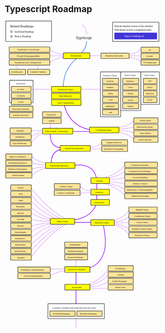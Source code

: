 # Typescript Roadmap

<link href="style/main.css" rel="stylesheet">

<svg xmlns="http://www.w3.org/2000/svg" xmlns:xlink="http://www.w3.org/1999/xlink" viewBox="279 117 1200 2373" style="font-family: balsamiq"><path d="M885 2162.272727272727Q1020.5192637227321 2123.071326389771 1084.4848484848485 2023.3939393939395" fill="none" stroke="rgb(153,0,255)" stroke-width="4" stroke-linecap="round" stroke-linejoin="round" stroke-dasharray="0.8 12"></path><path d="M915.3030303030303 2163.7878787878785Q1022.952737136146 2132.7643525631593 1083.4848484848485 2074.3939393939395" fill="none" stroke="rgb(153,0,255)" stroke-width="4" stroke-linecap="round" stroke-linejoin="round" stroke-dasharray="0.8 12"></path><path d="M921.3636363636364 2171.3636363636365Q1022.3010608336882 2163.5163666931767 1086.5151515151515 2122.878787878788" fill="none" stroke="rgb(153,0,255)" stroke-width="4" stroke-linecap="round" stroke-linejoin="round" stroke-dasharray="0.8 12"></path><path d="M898.6363636363636 2180.4545454545455Q1000.7849737048563 2178.8039243563157 1103.1818181818182 2177.4242424242425" fill="none" stroke="rgb(153,0,255)" stroke-width="4" stroke-linecap="round" stroke-linejoin="round" stroke-dasharray="0.8 12"></path><path d="M828.8311517334938 2033.4030990632252Q829.0147526722768 2170.0231191262155 828.8311517334938 2306.969696969697" fill="none" stroke="rgb(153,0,255)" stroke-width="4" stroke-linecap="round" stroke-linejoin="round" stroke-dasharray="undefined"></path><path d="M619.090909090909 2086Q672.1817746995329 2049.2524599617714 777 2039.4030990632252" fill="none" stroke="rgb(153,0,255)" stroke-width="4" stroke-linecap="round" stroke-linejoin="round" stroke-dasharray="0.8 12"></path><path d="M613.030303030303 2029.4030990632252Q694.9172858021587 2029.2930527691017 777 2029.4030990632252" fill="none" stroke="rgb(153,0,255)" stroke-width="4" stroke-linecap="round" stroke-linejoin="round" stroke-dasharray="0.8 12"></path><path d="M828.8311517334938 1935.4030990632252Q828.8937241200075 1981.9640848487595 828.8311517334938 2028.6363636363635" fill="none" stroke="rgb(153,0,255)" stroke-width="4" stroke-linecap="round" stroke-linejoin="round" stroke-dasharray="0.8 12"></path><path d="M790.8311517334938 1671.4030990632252Q893.7925234875245 1671.2647313151915 997 1671.4030990632252" fill="none" stroke="rgb(153,0,255)" stroke-width="4" stroke-linecap="round" stroke-linejoin="round" stroke-dasharray="undefined"></path><path d="M1035.8311517334937 1677.9090909090908Q1108.5947437207187 1970.3204135488786 911.5151515151515 2030.4545454545453" fill="none" stroke="rgb(153,0,255)" stroke-width="4" stroke-linecap="round" stroke-linejoin="round" stroke-dasharray="undefined"></path><path d="M1090 1685Q1205.0395397119053 1706.1101209374067 1244 1775" fill="none" stroke="rgb(153,0,255)" stroke-width="4" stroke-linecap="round" stroke-linejoin="round" stroke-dasharray="0.8 12"></path><path d="M1090 1683Q1187.3329771766696 1684.7790836855452 1244 1725" fill="none" stroke="rgb(153,0,255)" stroke-width="4" stroke-linecap="round" stroke-linejoin="round" stroke-dasharray="0.8 12"></path><path d="M1094 1663Q1192.3667820069204 1642.9446366782006 1244 1573" fill="none" stroke="rgb(153,0,255)" stroke-width="4" stroke-linecap="round" stroke-linejoin="round" stroke-dasharray="0.8 12"></path><path d="M1112 1667Q1201.4353455165433 1665.947200170494 1244 1619" fill="none" stroke="rgb(153,0,255)" stroke-width="4" stroke-linecap="round" stroke-linejoin="round" stroke-dasharray="0.8 12"></path><path d="M1112 1677Q1176.8684565561528 1674.6782684758498 1242 1672" fill="none" stroke="rgb(153,0,255)" stroke-width="4" stroke-linecap="round" stroke-linejoin="round" stroke-dasharray="0.8 12"></path><path d="M478.969696969697 1700.7424242424242Q560.1815297804316 1676.9990421037658 654.030303030303 1673.439393939394" fill="none" stroke="rgb(153,0,255)" stroke-width="4" stroke-linecap="round" stroke-linejoin="round" stroke-dasharray="0.8 12"></path><path d="M478.1666666666667 1744.7424242424242Q563.9225289013111 1692.3004019509494 660.4545454545455 1676.6515151515152" fill="none" stroke="rgb(153,0,255)" stroke-width="4" stroke-linecap="round" stroke-linejoin="round" stroke-dasharray="0.8 12"></path><path d="M478.1666666666667 1794.7424242424242Q573.8287416930232 1714.9173845605717 689.3636363636364 1678.2575757575758" fill="none" stroke="rgb(153,0,255)" stroke-width="4" stroke-linecap="round" stroke-linejoin="round" stroke-dasharray="0.8 12"></path><path d="M478.1666666666667 1846.7424242424242Q588.4509660247629 1733.3429778028328 729.5151515151515 1671.8333333333335" fill="none" stroke="rgb(153,0,255)" stroke-width="4" stroke-linecap="round" stroke-linejoin="round" stroke-dasharray="0.8 12"></path><path d="M478.1666666666667 1896.7424242424242Q591.1844617326127 1758.194655790068 743.969696969697 1675.0454545454547" fill="none" stroke="rgb(153,0,255)" stroke-width="4" stroke-linecap="round" stroke-linejoin="round" stroke-dasharray="0.8 12"></path><path d="M478.1666666666667 1946.7424242424242Q593.9179574404625 1783.046333777303 758.4242424242425 1678.2575757575758" fill="none" stroke="rgb(153,0,255)" stroke-width="4" stroke-linecap="round" stroke-linejoin="round" stroke-dasharray="0.8 12"></path><path d="M479.7727272727273 1400.409090909091Q594.7401036676631 1562.1190594147754 759.2272727272727 1650.9545454545455" fill="none" stroke="rgb(153,0,255)" stroke-width="4" stroke-linecap="round" stroke-linejoin="round" stroke-dasharray="0.8 12"></path><path d="M474.7727272727273 1450.409090909091Q583.6811606875053 1585.396783833121 731.9242424242425 1654.1666666666667" fill="none" stroke="rgb(153,0,255)" stroke-width="4" stroke-linecap="round" stroke-linejoin="round" stroke-dasharray="0.8 12"></path><path d="M474.7727272727273 1500.409090909091Q579.8263141051095 1610.042045349016 714.2575757575758 1658.9848484848485" fill="none" stroke="rgb(153,0,255)" stroke-width="4" stroke-linecap="round" stroke-linejoin="round" stroke-dasharray="0.8 12"></path><path d="M474.7727272727273 1550.409090909091Q573.4867895080135 1634.1268463176477 691.7727272727273 1663.8030303030305" fill="none" stroke="rgb(153,0,255)" stroke-width="4" stroke-linecap="round" stroke-linejoin="round" stroke-dasharray="0.8 12"></path><path d="M474.7727272727273 1592.409090909091Q551.9749562741807 1644.1617588998258 638.7727272727273 1655.7727272727273" fill="none" stroke="rgb(153,0,255)" stroke-width="4" stroke-linecap="round" stroke-linejoin="round" stroke-dasharray="0.8 12"></path><path d="M478.1666666666667 1647.7424242424242Q576.3578087674028 1668.7468981814786 672.5 1660.5909090909092" fill="none" stroke="rgb(153,0,255)" stroke-width="4" stroke-linecap="round" stroke-linejoin="round" stroke-dasharray="0.8 12"></path><path d="M986.8311517334938 1530.4030990632252Q938.8356193501513 1649.0160618412253 769.2727272727273 1657.0151515151515" fill="none" stroke="rgb(153,0,255)" stroke-width="4" stroke-linecap="round" stroke-linejoin="round" stroke-dasharray="undefined"></path><path d="M854.4242424242425 1389.6060606060607Q894.7858938611092 1431.5863751524707 957.5757575757576 1431.1515151515152" fill="none" stroke="rgb(153,0,255)" stroke-width="4" stroke-linecap="round" stroke-linejoin="round" stroke-dasharray="0.8 12"></path><path d="M844.4242424242425 1445.6060606060607Q899.2813426105618 1444.1496790597141 954.3636363636364 1442.3939393939395" fill="none" stroke="rgb(153,0,255)" stroke-width="4" stroke-linecap="round" stroke-linejoin="round" stroke-dasharray="0.8 12"></path><path d="M988.8311517334938 1359.4030990632252Q988.945198370687 1444.2667929240818 988.8311517334938 1529.3333333333335" fill="none" stroke="rgb(153,0,255)" stroke-width="4" stroke-linecap="round" stroke-linejoin="round" stroke-dasharray="undefined"></path><path d="M1053.1363636363637 1328.5454545454545Q1152.7623270992713 1295.9918336670005 1212.1363636363637 1225.7575757575758" fill="none" stroke="rgb(153,0,255)" stroke-width="4" stroke-linecap="round" stroke-linejoin="round" stroke-dasharray="0.8 12"></path><path d="M1056.348484848485 1336.5757575757577Q1148.1055070229656 1319.419669044859 1215.348484848485 1275.5454545454545" fill="none" stroke="rgb(153,0,255)" stroke-width="4" stroke-linecap="round" stroke-linejoin="round" stroke-dasharray="0.8 12"></path><path d="M1070.8030303030303 1341.3939393939395Q1144.4032907611986 1343.0942431646954 1213.7424242424242 1323.7272727272727" fill="none" stroke="rgb(153,0,255)" stroke-width="4" stroke-linecap="round" stroke-linejoin="round" stroke-dasharray="0.8 12"></path><path d="M1074.0151515151515 1359.0606060606062Q1156.5547238815773 1362.1722345988424 1213.7424242424242 1378.3333333333335" fill="none" stroke="rgb(153,0,255)" stroke-width="4" stroke-linecap="round" stroke-linejoin="round" stroke-dasharray="0.8 12"></path><path d="M1048.3181818181818 1368.6969696969697Q1130.397688290354 1373.665349870014 1210.530303030303 1420.0909090909092" fill="none" stroke="rgb(153,0,255)" stroke-width="4" stroke-linecap="round" stroke-linejoin="round" stroke-dasharray="0.8 12"></path><path d="M1030.6515151515152 1368.6969696969697Q1138.5074510051704 1391.8705295133495 1213.7424242424242 1473.0909090909092" fill="none" stroke="rgb(153,0,255)" stroke-width="4" stroke-linecap="round" stroke-linejoin="round" stroke-dasharray="0.8 12"></path><path d="M1137.4545454545455 951.1515151515152Q1212.428662694581 955.8659783153287 1285.2121212121212 935.3030303030304" fill="none" stroke="rgb(153,0,255)" stroke-width="4" stroke-linecap="round" stroke-linejoin="round" stroke-dasharray="0.8 12"></path><path d="M1126.2121212121212 943.1212121212121Q1229.0241078804454 941.4438718260445 1278.7878787878788 883.6969696969697" fill="none" stroke="rgb(153,0,255)" stroke-width="4" stroke-linecap="round" stroke-linejoin="round" stroke-dasharray="0.8 12"></path><path d="M1137.4545454545455 965.6060606060606Q1229.1822489753579 964.4776734581317 1290.030303030303 987.2878787878789" fill="none" stroke="rgb(153,0,255)" stroke-width="4" stroke-linecap="round" stroke-linejoin="round" stroke-dasharray="0.8 12"></path><path d="M1142.2727272727273 976.8484848484849Q1229.9653523385298 984.0394068346063 1283.6060606060607 1040.2878787878788" fill="none" stroke="rgb(153,0,255)" stroke-width="4" stroke-linecap="round" stroke-linejoin="round" stroke-dasharray="0.8 12"></path><path d="M793.8311517334938 1234.4030990632252Q972.3459605872592 1206.728652651253 988.8939393939395 1347.848484848485" fill="none" stroke="rgb(153,0,255)" stroke-width="4" stroke-linecap="round" stroke-linejoin="round" stroke-dasharray="undefined"></path><path d="M481.27272727272725 1317.3333333333333Q525.2565764529793 1267.0976951422838 628.2424242424242 1247.6363636363635" fill="none" stroke="rgb(153,0,255)" stroke-width="4" stroke-linecap="round" stroke-linejoin="round" stroke-dasharray="0.8 12"></path><path d="M467.6363636363636 1268.8484848484848Q523.9902369611106 1245.8275860202273 611.6184782285508 1243.4030990632252" fill="none" stroke="rgb(153,0,255)" stroke-width="4" stroke-linecap="round" stroke-linejoin="round" stroke-dasharray="0.8 12"></path><path d="M476.7272727272727 1208.2424242424242Q539.5480205880046 1232.3217718788094 619.1515151515151 1227.9393939393938" fill="none" stroke="rgb(153,0,255)" stroke-width="4" stroke-linecap="round" stroke-linejoin="round" stroke-dasharray="0.8 12"></path><path d="M476.7272727272727 1158.2424242424242Q536.492452826706 1213.362840862952 639.3065781470677 1223.3554719728418" fill="none" stroke="rgb(153,0,255)" stroke-width="4" stroke-linecap="round" stroke-linejoin="round" stroke-dasharray="0.8 12"></path><path d="M638.7727272727273 1233.818181818182Q628.6109032978857 1124.255753713742 722.2878787878789 1108.5454545454545" fill="none" stroke="rgb(153,0,255)" stroke-width="4" stroke-linecap="round" stroke-linejoin="round" stroke-dasharray="undefined"></path><path d="M929.5606060606061 1094.8939393939395Q994.9686737785211 1094.6606773927583 1030.7424242424242 1054.7424242424242" fill="none" stroke="rgb(153,0,255)" stroke-width="4" stroke-linecap="round" stroke-linejoin="round" stroke-dasharray="0.8 12"></path><path d="M918.3181818181819 1109.348484848485Q982.5267515563864 1107.8490015477962 1047 1106" fill="none" stroke="rgb(153,0,255)" stroke-width="4" stroke-linecap="round" stroke-linejoin="round" stroke-dasharray="0.8 12"></path><path d="M630.8311517334938 981.4030990632252Q621.7441895712917 1095.5822732088695 723.8939393939394 1098.909090909091" fill="none" stroke="rgb(153,0,255)" stroke-width="4" stroke-linecap="round" stroke-linejoin="round" stroke-dasharray="undefined"></path><path d="M482.992050271131 1068.9056813416173Q509.71431499558105 1003.2961843981518 606.6079039967767 973.4554651737137" fill="none" stroke="rgb(153,0,255)" stroke-width="4" stroke-linecap="round" stroke-linejoin="round" stroke-dasharray="0.8 12"></path><path d="M478.969696969697 1018.6060606060606Q521.0632536038436 978.5123386644974 600.6184782285508 975.4030990632252" fill="none" stroke="rgb(153,0,255)" stroke-width="4" stroke-linecap="round" stroke-linejoin="round" stroke-dasharray="0.8 12"></path><path d="M464.21495856596965 967.1964346053267Q528.3388768681913 966.2146607098657 592.6184782285508 965.4030990632252" fill="none" stroke="rgb(153,0,255)" stroke-width="4" stroke-linecap="round" stroke-linejoin="round" stroke-dasharray="0.8 12"></path><path d="M631.8311517334938 889.740931321536Q631.8808928184665 926.753966614044 631.8311517334938 963.8554727957292" fill="none" stroke="rgb(153,0,255)" stroke-width="4" stroke-linecap="round" stroke-linejoin="round" stroke-dasharray="0.8 12"></path><path d="M696.8311517334938 972.4030990632252Q836.9014305345638 972.191076228264 977.3065781470677 972.3554719728419" fill="none" stroke="rgb(153,0,255)" stroke-width="4" stroke-linecap="round" stroke-linejoin="round" stroke-dasharray="undefined"></path><path d="M734.4827882908095 750.9127435328257Q769.218231879565 924.8518360385606 936 959" fill="none" stroke="rgb(153,0,255)" stroke-width="4" stroke-linecap="round" stroke-linejoin="round" stroke-dasharray="undefined"></path><path d="M408.8311517334938 648.4030990632252Q548.9014305345638 648.191076228264 689.3065781470677 648.3554719728419" fill="none" stroke="rgb(153,0,255)" stroke-width="4" stroke-linecap="round" stroke-linejoin="round" stroke-dasharray="0.8 12"></path><path d="M810.8311517334938 648.4030990632252Q950.9014305345638 648.191076228264 1091.3065781470677 648.3554719728419" fill="none" stroke="rgb(153,0,255)" stroke-width="4" stroke-linecap="round" stroke-linejoin="round" stroke-dasharray="0.8 12"></path><rect x="1328.35" y="514.35" width="143.3" height="250.3" rx="2" fill="rgb(255,255,255)" fill-opacity="1" stroke="rgb(0,0,0)" stroke-width="2.7"></rect><text x="1354" y="544.5" fill="rgb(0,0,0)" font-style="normal" font-weight="normal" font-size="17px"><tspan>Other Types</tspan></text><g class="clickable-group done" data-group-id="111-typescript-types:any"><rect x="1348.35" y="564.35" width="105.3" height="41.3" rx="2" fill="rgb(255,229,153)" fill-opacity="1" stroke="rgb(0,0,0)" stroke-width="2.7"></rect><text x="1387" y="589.5" fill="rgb(0,0,0)" font-style="normal" font-weight="normal" font-size="17px"><tspan>any</tspan></text></g><g class="clickable-group done" data-group-id="112-typescript-types:object"><rect x="1348.35" y="612.35" width="105.3" height="41.3" rx="2" fill="rgb(255,229,153)" fill-opacity="1" stroke="rgb(0,0,0)" stroke-width="2.7"></rect><text x="1377" y="638.5" fill="rgb(0,0,0)" font-style="normal" font-weight="normal" font-size="17px"><tspan>object</tspan></text></g><g class="clickable-group done" data-group-id="113-typescript-types:unknown"><rect x="1348.35" y="660.35" width="105.3" height="41.3" rx="2" fill="rgb(255,229,153)" fill-opacity="1" stroke="rgb(0,0,0)" stroke-width="2.7"></rect><text x="1367" y="686.5" fill="rgb(0,0,0)" font-style="normal" font-weight="normal" font-size="17px"><tspan>unknown</tspan></text></g><g class="clickable-group done" data-group-id="114-typescript-types:never"><rect x="1348.35" y="709.35" width="105.3" height="41.3" rx="2" fill="rgb(255,229,153)" fill-opacity="1" stroke="rgb(0,0,0)" stroke-width="2.7"></rect><text x="1379" y="734" fill="rgb(0,0,0)" font-style="normal" font-weight="normal" font-size="17px"><tspan>never</tspan></text></g><rect x="1173.35" y="514.35" width="155.3" height="297.3" rx="2" fill="rgb(255,255,255)" fill-opacity="1" stroke="rgb(0,0,0)" stroke-width="2.7"></rect><text x="1201" y="546.5" fill="rgb(0,0,0)" font-style="normal" font-weight="normal" font-size="17px"><tspan>Object Types</tspan></text><g class="clickable-group done" data-group-id="106-typescript-types:interface"><rect x="1188.35" y="564.35" width="124.3" height="41.3" rx="2" fill="rgb(255,229,153)" fill-opacity="1" stroke="rgb(0,0,0)" stroke-width="2.7"></rect><text x="1216" y="590.5" fill="rgb(0,0,0)" font-style="normal" font-weight="normal" font-size="17px"><tspan>Interface</tspan></text></g><g class="clickable-group done" data-group-id="107-typescript-types:class"><rect x="1188.35" y="612.35" width="124.3" height="41.3" rx="2" fill="rgb(255,229,153)" fill-opacity="1" stroke="rgb(0,0,0)" stroke-width="2.7"></rect><text x="1229" y="638.5" fill="rgb(0,0,0)" font-style="normal" font-weight="normal" font-size="17px"><tspan>Class</tspan></text></g><g class="clickable-group done" data-group-id="108-typescript-types:enum"><rect x="1188.35" y="660.35" width="124.3" height="41.3" rx="2" fill="rgb(255,229,153)" fill-opacity="1" stroke="rgb(0,0,0)" stroke-width="2.7"></rect><text x="1228" y="686.5" fill="rgb(0,0,0)" font-style="normal" font-weight="normal" font-size="17px"><tspan>Enum</tspan></text></g><g class="clickable-group done" data-group-id="109-typescript-types:array"><rect x="1188.35" y="708.35" width="124.3" height="41.3" rx="2" fill="rgb(255,229,153)" fill-opacity="1" stroke="rgb(0,0,0)" stroke-width="2.7"></rect><text x="1226" y="735" fill="rgb(0,0,0)" font-style="normal" font-weight="normal" font-size="17px"><tspan>Arrays</tspan></text></g><g class="clickable-group done" data-group-id="110-typescript-types:tuple"><rect x="1188.35" y="756.35" width="124.3" height="41.3" rx="2" fill="rgb(255,229,153)" fill-opacity="1" stroke="rgb(0,0,0)" stroke-width="2.7"></rect><text x="1225" y="782.5" fill="rgb(0,0,0)" font-style="normal" font-weight="normal" font-size="17px"><tspan>Tuples</tspan></text></g><rect x="1017.35" y="514.35" width="156.3" height="345.3" rx="2" fill="rgb(255,255,255)" fill-opacity="1" stroke="rgb(0,0,0)" stroke-width="2.7"></rect><path d="M1217.209312875115 402.281054953772Q1297.7998918332091 400.45329652451676 1337.4344703175034 444.4218317892483" fill="none" stroke="rgb(153,0,255)" stroke-width="4" stroke-linecap="round" stroke-linejoin="round" stroke-dasharray="0.8 12"></path><path d="M1220.9276167135395 383.6895357616501Q1285.4306083910471 377.3036648393337 1334.9556010918873 339.06988970055755" fill="none" stroke="rgb(153,0,255)" stroke-width="4" stroke-linecap="round" stroke-linejoin="round" stroke-dasharray="0.8 12"></path><path d="M1202 391Q1283.4796991538456 391 1364.9593983076911 391" fill="none" stroke="rgb(153,0,255)" stroke-width="4" stroke-linecap="round" stroke-linejoin="round" stroke-dasharray="0.8 12"></path><path d="M621 447Q665.8313351746554 409.274639672607 755 399" fill="none" stroke="rgb(153,0,255)" stroke-width="4" stroke-linecap="round" stroke-linejoin="round" stroke-dasharray="0.8 12"></path><path d="M624 338Q668.6512831524625 379.4765086544163 748 381" fill="none" stroke="rgb(153,0,255)" stroke-width="4" stroke-linecap="round" stroke-linejoin="round" stroke-dasharray="0.8 12"></path><path d="M598 390Q673.8821323229325 391.0794027636659 749.9424638464515 392.365578051307" fill="none" stroke="rgb(153,0,255)" stroke-width="4" stroke-linecap="round" stroke-linejoin="round" stroke-dasharray="0.8 12"></path><path d="M535 439Q534.8333333333334 480.8333333333333 534.6666666666667 522.6666666666666" fill="none" stroke="rgb(153,0,255)" stroke-width="4" stroke-linecap="round" stroke-linejoin="round" stroke-dasharray="0.8 12"></path><path d="M377 439Q376.83333333333337 480.8333333333333 376.6666666666667 522.6666666666666" fill="none" stroke="rgb(153,0,255)" stroke-width="4" stroke-linecap="round" stroke-linejoin="round" stroke-dasharray="0.8 12"></path><path d="M854 397Q728.0836757519348 482.3156214147531 730 648" fill="none" stroke="rgb(43,120,228)" stroke-width="4" stroke-linecap="round" stroke-linejoin="round" stroke-dasharray="undefined"></path><path d="M892 390Q973.4796991538456 390 1054.9593983076911 390" fill="none" stroke="rgb(153,0,255)" stroke-width="4" stroke-linecap="round" stroke-linejoin="round" stroke-dasharray="0.8 12"></path><path d="M911.068963511508 280.19674559217157Q907.7830974984428 341.14529999772634 856.5338405479504 378.11208000401354" fill="none" stroke="rgb(43,120,228)" stroke-width="4" stroke-linecap="round" stroke-linejoin="round" stroke-dasharray="undefined"></path><g class="clickable-group done" data-group-id="101-typescript:ts-js-interoperability"><rect x="313.35" y="371.35" width="313.3" height="41.3" rx="2" fill="rgb(255,229,153)" fill-opacity="1" stroke="rgb(0,0,0)" stroke-width="2.7"></rect><text x="371" y="397.5" fill="rgb(0,0,0)" font-style="normal" font-weight="normal" font-size="17px"><tspan>TS and JS Interoperability</tspan></text></g><g class="clickable-group done" data-group-id="100-typescript:typescript-vs-javascript"><rect x="313.35" y="322.35" width="313.3" height="41.3" rx="2" fill="rgb(255,229,153)" fill-opacity="1" stroke="rgb(0,0,0)" stroke-width="2.7"></rect><text x="377" y="348.5" fill="rgb(0,0,0)" font-style="normal" font-weight="normal" font-size="17px"><tspan>TypeScript vs JavaScript</tspan></text></g><text x="828" y="263" fill="rgb(0,0,0)" font-style="normal" font-weight="normal" font-size="28px"><tspan>TypeScript</tspan></text><g class="clickable-group done" data-group-id="100-typescript"><rect x="731.35" y="368.35" width="204.3" height="44.3" rx="2" fill="rgb(255,255,0)" fill-opacity="1" stroke="rgb(0,0,0)" stroke-width="2.7"></rect><text x="787" y="396.5" fill="rgb(0,0,0)" font-style="normal" font-weight="normal" font-size="17px"><tspan>Introduction</tspan></text></g><g class="clickable-group done" data-group-id="102-typescript:install-configure"><rect x="313.35" y="421.35" width="313.3" height="41.3" rx="2" fill="rgb(255,229,153)" fill-opacity="1" stroke="rgb(0,0,0)" stroke-width="2.7"></rect><text x="357" y="447.5" fill="rgb(0,0,0)" font-style="normal" font-weight="normal" font-size="17px"><tspan>Installation and Configuration</tspan></text></g><g class="clickable-group done" data-group-id="101-typescript-types"><rect x="640.35" y="626.35" width="226.3" height="44.3" rx="2" fill="rgb(255,255,0)" fill-opacity="1" stroke="rgb(0,0,0)" stroke-width="2.7"></rect><text x="689" y="654.5" fill="rgb(0,0,0)" font-style="normal" font-weight="normal" font-size="17px"><tspan>TypeScript Types</tspan></text></g><g><rect x="1110.35" y="132.35" width="358.3" height="147.3" rx="2" fill="rgb(255,255,255)" fill-opacity="1" stroke="rgb(0,0,0)" stroke-width="2.7"></rect><text x="1125" y="168.5" fill="rgb(0,0,0)" font-style="normal" font-weight="normal" font-size="18px"><tspan>Find the detailed version of this checklist</tspan></text><text x="1125" y="197" fill="rgb(0,0,0)" font-style="normal" font-weight="normal" font-size="18px"><tspan>With details on how to implement these</tspan></text><g class="clickable-group" data-group-id="ext_link:roadmap.sh"><rect x="1126.35" y="214.35" width="326.3" height="48.3" rx="2" fill="rgb(65,53,214)" fill-opacity="1" stroke="rgb(65,53,214)" stroke-width="2.7"></rect><text x="1204" y="246.5" fill="rgb(255,255,255)" font-style="normal" font-weight="normal" font-size="20px"><tspan>https://roadmap.sh</tspan></text></g></g><g><rect x="287.35" y="123.35" width="353.3" height="157.3" rx="2" fill="rgb(255,255,255)" fill-opacity="1" stroke="rgb(0,0,0)" stroke-width="2.7"></rect><g class="clickable-group" data-group-id="ext_link:roadmap.sh/javascript"><text x="354" y="211.5" fill="rgb(0,0,0)" font-style="normal" font-weight="normal" font-size="18px"><tspan>JavaScript Roadmap</tspan></text><g><circle cx="331" cy="205" r="10" fill="rgb(255,255,255)"></circle><circle cx="331" cy="205" r="10" fill="rgb(153,153,153)"></circle><path d="M325.5 205L329.5 209 336 202.5" fill="none" stroke="#fff" stroke-width="3.5" stroke-linecap="round" stroke-linejoin="round"></path></g></g><text x="321" y="171.5" fill="rgb(0,0,0)" font-style="normal" font-weight="normal" font-size="24px"><tspan>Related Roadmaps</tspan></text><g class="clickable-group" data-group-id="ext_link:roadmap.sh/nodejs"><text x="354" y="248.5" fill="rgb(0,0,0)" font-style="normal" font-weight="normal" font-size="18px"><tspan>Node.js Roadmap</tspan></text><g><circle cx="331" cy="242" r="10" fill="rgb(255,255,255)"></circle><circle cx="331" cy="242" r="10" fill="rgb(153,153,153)"></circle><path d="M325.5 242L329.5 246 336 239.5" fill="none" stroke="#fff" stroke-width="3.5" stroke-linecap="round" stroke-linejoin="round"></path></g></g></g><g class="clickable-group done" data-group-id="100-typescript:install-configure:tsconfig-json"><rect x="315.35" y="494.35" width="124.3" height="41.3" rx="2" fill="rgb(255,229,153)" fill-opacity="1" stroke="rgb(0,0,0)" stroke-width="2.7"></rect><text x="330" y="520.5" fill="rgb(0,0,0)" font-style="normal" font-weight="normal" font-size="17px"><tspan>tsconfig.json</tspan></text></g><g class="clickable-group done" data-group-id="101-typescript:install-configure:compiler-options"><rect x="456.35" y="494.35" width="170.3" height="41.3" rx="2" fill="rgb(255,229,153)" fill-opacity="1" stroke="rgb(0,0,0)" stroke-width="2.7"></rect><text x="475" y="520.5" fill="rgb(0,0,0)" font-style="normal" font-weight="normal" font-size="17px"><tspan>Compiler Options</tspan></text></g><g class="clickable-group done" data-group-id="103-typescript:running-typescript"><rect x="1021.35" y="370.35" width="217.3" height="41.3" rx="2" fill="rgb(255,229,153)" fill-opacity="1" stroke="rgb(0,0,0)" stroke-width="2.7"></rect><text x="1055" y="396.5" fill="rgb(0,0,0)" font-style="normal" font-weight="normal" font-size="17px"><tspan>Running TypeScript</tspan></text></g><g class="clickable-group done" data-group-id="100-typescript:running-typescript:tsc"><rect x="1330.35" y="324.35" width="142.3" height="41.3" rx="2" fill="rgb(255,229,153)" fill-opacity="1" stroke="rgb(0,0,0)" stroke-width="2.7"></rect><text x="1390" y="350.5" fill="rgb(0,0,0)" font-style="normal" font-weight="normal" font-size="17px"><tspan>tsc</tspan></text></g><g class="clickable-group done" data-group-id="101-typescript:running-typescript:ts-node"><rect x="1330.35" y="372.35" width="142.3" height="41.3" rx="2" fill="rgb(255,229,153)" fill-opacity="1" stroke="rgb(0,0,0)" stroke-width="2.7"></rect><text x="1372" y="398.5" fill="rgb(0,0,0)" font-style="normal" font-weight="normal" font-size="17px"><tspan>ts-node</tspan></text></g><g class="clickable-group done" data-group-id="102-typescript:running-typescript:ts-playground"><rect x="1330.35" y="421.35" width="142.3" height="41.3" rx="2" fill="rgb(255,229,153)" fill-opacity="1" stroke="rgb(0,0,0)" stroke-width="2.7"></rect><text x="1346" y="448" fill="rgb(0,0,0)" font-style="normal" font-weight="normal" font-size="17px"><tspan>TS Playground</tspan></text></g><text x="1038" y="547" fill="rgb(0,0,0)" font-style="normal" font-weight="normal" font-size="17px"><tspan>Primitive Types</tspan></text><g class="clickable-group done" data-group-id="100-typescript-types:boolean"><rect x="1033.35" y="564.35" width="124.3" height="41.3" rx="2" fill="rgb(255,229,153)" fill-opacity="1" stroke="rgb(0,0,0)" stroke-width="2.7"></rect><text x="1065" y="590.5" fill="rgb(0,0,0)" font-style="normal" font-weight="normal" font-size="17px"><tspan>boolean</tspan></text></g><g class="clickable-group done" data-group-id="101-typescript-types:number"><rect x="1033.35" y="612.35" width="124.3" height="41.3" rx="2" fill="rgb(255,229,153)" fill-opacity="1" stroke="rgb(0,0,0)" stroke-width="2.7"></rect><text x="1066" y="638.5" fill="rgb(0,0,0)" font-style="normal" font-weight="normal" font-size="17px"><tspan>number</tspan></text></g><g class="clickable-group done" data-group-id="102-typescript-types:string"><rect x="1033.35" y="660.35" width="124.3" height="41.3" rx="2" fill="rgb(255,229,153)" fill-opacity="1" stroke="rgb(0,0,0)" stroke-width="2.7"></rect><text x="1074" y="686.5" fill="rgb(0,0,0)" font-style="normal" font-weight="normal" font-size="17px"><tspan>string</tspan></text></g><g class="clickable-group done" data-group-id="103-typescript-types:void"><rect x="1033.35" y="708.35" width="124.3" height="41.3" rx="2" fill="rgb(255,229,153)" fill-opacity="1" stroke="rgb(0,0,0)" stroke-width="2.7"></rect><text x="1080" y="734.5" fill="rgb(0,0,0)" font-style="normal" font-weight="normal" font-size="17px"><tspan>void</tspan></text></g><g class="clickable-group done" data-group-id="104-typescript-types:undefined"><rect x="1033.35" y="756.35" width="124.3" height="41.3" rx="2" fill="rgb(255,229,153)" fill-opacity="1" stroke="rgb(0,0,0)" stroke-width="2.7"></rect><text x="1057" y="782.5" fill="rgb(0,0,0)" font-style="normal" font-weight="normal" font-size="17px"><tspan>undefined</tspan></text></g><g class="clickable-group done" data-group-id="105-typescript-types:null"><rect x="1033.35" y="804.35" width="124.3" height="41.3" rx="2" fill="rgb(255,229,153)" fill-opacity="1" stroke="rgb(0,0,0)" stroke-width="2.7"></rect><text x="1082" y="830.5" fill="rgb(0,0,0)" font-style="normal" font-weight="normal" font-size="17px"><tspan>null</tspan></text></g><path d="M879.2119151094832 155.40436579861594Q915.8886826747997 187.6848898123132 911.6880171152654 230.6898749938384" fill="none" stroke="rgb(153,0,255)" stroke-width="4" stroke-linecap="round" stroke-linejoin="round" stroke-dasharray="0.8 12"></path><g class="clickable-group done" data-group-id="115-typescript-types:type-assertions"><rect x="316.35" y="579.35" width="181.3" height="172.3" rx="2" fill="rgb(255,255,255)" fill-opacity="1" stroke="rgb(0,0,0)" stroke-width="2.7"></rect><text x="367" y="610" fill="rgb(0,0,0)" font-style="normal" font-weight="normal" font-size="17px"><tspan>Assertions</tspan></text></g><g class="clickable-group done" data-group-id="100-typescript-types:type-assertions:as-const"><rect x="330.35" y="626.35" width="152.3" height="41.3" rx="2" fill="rgb(255,229,153)" fill-opacity="1" stroke="rgb(0,0,0)" stroke-width="2.7"></rect><text x="374" y="652.5" fill="rgb(0,0,0)" font-style="normal" font-weight="normal" font-size="17px"><tspan>as const</tspan></text></g><g class="clickable-group done" data-group-id="101-typescript-types:type-assertions:as-type"><rect x="330.35" y="675.35" width="152.3" height="41.3" rx="2" fill="rgb(255,229,153)" fill-opacity="1" stroke="rgb(0,0,0)" stroke-width="2.7"></rect><text x="373" y="702" fill="rgb(0,0,0)" font-style="normal" font-weight="normal" font-size="17px"><tspan>as [type]</tspan></text></g><g class="clickable-group done" data-group-id="103-typescript-types:type-assertions:non-null-assertion"><rect x="315.35" y="777.35" width="182.3" height="41.3" rx="2" fill="rgb(255,229,153)" fill-opacity="1" stroke="rgb(0,0,0)" stroke-width="2.7"></rect><text x="336" y="804" fill="rgb(0,0,0)" font-style="normal" font-weight="normal" font-size="17px"><tspan>Non-null Assertion</tspan></text></g><g class="clickable-group done" data-group-id="102-typescript-types:type-assertions:as-any"><rect x="330.35" y="724.35" width="152.3" height="41.3" rx="2" fill="rgb(255,229,153)" fill-opacity="1" stroke="rgb(0,0,0)" stroke-width="2.7"></rect><text x="382" y="749.5" fill="rgb(0,0,0)" font-style="normal" font-weight="normal" font-size="17px"><tspan>as any</tspan></text></g><g class="clickable-group done" data-group-id="116-typescript-types:satisfies-keyword"><rect x="316.35" y="826.35" width="180.3" height="41.3" rx="2" fill="rgb(255,229,153)" fill-opacity="1" stroke="rgb(0,0,0)" stroke-width="2.7"></rect><text x="342" y="852.5" fill="rgb(0,0,0)" font-style="normal" font-weight="normal" font-size="17px"><tspan>satisfies keyword</tspan></text></g><g class="clickable-group done" data-group-id="104-combining-types"><rect x="933.35" y="939.35" width="226.3" height="44.3" rx="2" fill="rgb(255,255,0)" fill-opacity="1" stroke="rgb(0,0,0)" stroke-width="2.7"></rect><text x="981" y="967.5" fill="rgb(0,0,0)" font-style="normal" font-weight="normal" font-size="17px"><tspan>Combining Types</tspan></text></g><g class="clickable-group done" data-group-id="100-combining-types:union-types"><rect x="1274.35" y="867.35" width="187.3" height="41.3" rx="2" fill="rgb(255,229,153)" fill-opacity="1" stroke="rgb(0,0,0)" stroke-width="2.7"></rect><text x="1320" y="893.5" fill="rgb(0,0,0)" font-style="normal" font-weight="normal" font-size="17px"><tspan>Union Types</tspan></text></g><g class="clickable-group done" data-group-id="101-combining-types:intersection-types"><rect x="1274.35" y="916.35" width="187.3" height="41.3" rx="2" fill="rgb(255,229,153)" fill-opacity="1" stroke="rgb(0,0,0)" stroke-width="2.7"></rect><text x="1297" y="942.5" fill="rgb(0,0,0)" font-style="normal" font-weight="normal" font-size="17px"><tspan>Intersection Types</tspan></text></g><g class="clickable-group done" data-group-id="102-combining-types:type-aliases"><rect x="1274.35" y="965.35" width="187.3" height="41.3" rx="2" fill="rgb(255,229,153)" fill-opacity="1" stroke="rgb(0,0,0)" stroke-width="2.7"></rect><text x="1320" y="992" fill="rgb(0,0,0)" font-style="normal" font-weight="normal" font-size="17px"><tspan>Type Aliases</tspan></text></g><g class="clickable-group done" data-group-id="105-type-guards"><rect x="571.35" y="948.35" width="233.3" height="44.3" rx="2" fill="rgb(255,255,0)" fill-opacity="1" stroke="rgb(0,0,0)" stroke-width="2.7"></rect><text x="591" y="977" fill="rgb(0,0,0)" font-style="normal" font-weight="normal" font-size="17px"><tspan>Type Guards / Narrowing</tspan></text></g><g class="clickable-group done" data-group-id="100-type-guards:typeof-operator"><rect x="570.35" y="870.35" width="144.3" height="41.3" rx="2" fill="rgb(255,229,153)" fill-opacity="1" stroke="rgb(0,0,0)" stroke-width="2.7"></rect><text x="619" y="896.5" fill="rgb(0,0,0)" font-style="normal" font-weight="normal" font-size="17px"><tspan>typeof</tspan></text></g><g class="clickable-group done" data-group-id="103-type-guards:truthiness"><rect x="320.35" y="994.35" width="163.3" height="41.3" rx="2" fill="rgb(255,229,153)" fill-opacity="1" stroke="rgb(0,0,0)" stroke-width="2.7"></rect><text x="361" y="1020.5" fill="rgb(0,0,0)" font-style="normal" font-weight="normal" font-size="17px"><tspan>Truthiness</tspan></text></g><g class="clickable-group done" data-group-id="102-type-guards:equality"><rect x="320.35" y="945.35" width="163.3" height="41.3" rx="2" fill="rgb(255,229,153)" fill-opacity="1" stroke="rgb(0,0,0)" stroke-width="2.7"></rect><text x="371" y="971.5" fill="rgb(0,0,0)" font-style="normal" font-weight="normal" font-size="17px"><tspan>Equality</tspan></text></g><g class="clickable-group done" data-group-id="101-type-guards:instanceof-operator"><rect x="570.35" y="821.35" width="144.3" height="41.3" rx="2" fill="rgb(255,229,153)" fill-opacity="1" stroke="rgb(0,0,0)" stroke-width="2.7"></rect><text x="602" y="847.5" fill="rgb(0,0,0)" font-style="normal" font-weight="normal" font-size="17px"><tspan>instanceof</tspan></text></g><g class="clickable-group done" data-group-id="104-type-guards:type-predicates"><rect x="320.35" y="1043.35" width="163.3" height="41.3" rx="2" fill="rgb(255,229,153)" fill-opacity="1" stroke="rgb(0,0,0)" stroke-width="2.7"></rect><text x="340" y="1070" fill="rgb(0,0,0)" font-style="normal" font-weight="normal" font-size="17px"><tspan>Type Predicates</tspan></text></g><g class="clickable-group done" data-group-id="102-type-inference"><rect x="640.35" y="677.35" width="226.3" height="44.3" rx="2" fill="rgb(255,255,0)" fill-opacity="1" stroke="rgb(0,0,0)" stroke-width="2.7"></rect><text x="696" y="705.5" fill="rgb(0,0,0)" font-style="normal" font-weight="normal" font-size="17px"><tspan>Type Inference</tspan></text></g><g class="clickable-group done" data-group-id="103-type-compatibility"><rect x="640.35" y="728.35" width="227.3" height="44.3" rx="2" fill="rgb(255,255,0)" fill-opacity="1" stroke="rgb(0,0,0)" stroke-width="2.7"></rect><text x="684" y="756.5" fill="rgb(0,0,0)" font-style="normal" font-weight="normal" font-size="17px"><tspan>Type Compatibility</tspan></text></g><g class="clickable-group done" data-group-id="106-functions"><rect x="706.35" y="1080.35" width="233.3" height="44.3" rx="2" fill="rgb(255,255,0)" fill-opacity="1" stroke="rgb(0,0,0)" stroke-width="2.7"></rect><text x="742" y="1108.5" fill="rgb(0,0,0)" font-style="normal" font-weight="normal" font-size="17px"><tspan>TypeScript Functions</tspan></text></g><g class="clickable-group done" data-group-id="100-functions:typing-functions"><rect x="1027.35" y="1036.35" width="199.3" height="41.3" rx="2" fill="rgb(255,229,153)" fill-opacity="1" stroke="rgb(0,0,0)" stroke-width="2.7"></rect><text x="1062" y="1062.5" fill="rgb(0,0,0)" font-style="normal" font-weight="normal" font-size="17px"><tspan>Typing Functions</tspan></text></g><g class="clickable-group done" data-group-id="101-functions:function-overloading"><rect x="1027.35" y="1085.35" width="199.3" height="41.3" rx="2" fill="rgb(255,229,153)" fill-opacity="1" stroke="rgb(0,0,0)" stroke-width="2.7"></rect><text x="1044" y="1111.5" fill="rgb(0,0,0)" font-style="normal" font-weight="normal" font-size="17px"><tspan>Function Overloading</tspan></text></g><g class="clickable-group done" data-group-id="107-interfaces"><rect x="594.35" y="1212.35" width="226.3" height="44.3" rx="2" fill="rgb(255,255,0)" fill-opacity="1" stroke="rgb(0,0,0)" stroke-width="2.7"></rect><text x="626" y="1240.5" fill="rgb(0,0,0)" font-style="normal" font-weight="normal" font-size="17px"><tspan>TypeScript Interfaces</tspan></text></g><g class="clickable-group done" data-group-id="102-interfaces:interface-declaration"><rect x="287.35" y="1241.35" width="201.3" height="41.3" rx="2" fill="rgb(255,229,153)" fill-opacity="1" stroke="rgb(0,0,0)" stroke-width="2.7"></rect><text x="306" y="1267.5" fill="rgb(0,0,0)" font-style="normal" font-weight="normal" font-size="17px"><tspan>Interface Declaration</tspan></text></g><g class="clickable-group done" data-group-id="101-interfaces:extending-interfaces"><rect x="287.35" y="1193.35" width="201.3" height="41.3" rx="2" fill="rgb(255,229,153)" fill-opacity="1" stroke="rgb(0,0,0)" stroke-width="2.7"></rect><text x="308" y="1219.5" fill="rgb(0,0,0)" font-style="normal" font-weight="normal" font-size="17px"><tspan>Extending Interfaces</tspan></text></g><g class="clickable-group done" data-group-id="103-interfaces:hybrid-types"><rect x="287.35" y="1289.35" width="201.3" height="41.3" rx="2" fill="rgb(255,229,153)" fill-opacity="1" stroke="rgb(0,0,0)" stroke-width="2.7"></rect><text x="338" y="1315.5" fill="rgb(0,0,0)" font-style="normal" font-weight="normal" font-size="17px"><tspan>Hybrid Types</tspan></text></g><g class="clickable-group done" data-group-id="100-interfaces:types-vs-interfaces"><rect x="287.35" y="1145.35" width="201.3" height="41.3" rx="2" fill="rgb(255,229,153)" fill-opacity="1" stroke="rgb(0,0,0)" stroke-width="2.7"></rect><text x="313" y="1171.5" fill="rgb(0,0,0)" font-style="normal" font-weight="normal" font-size="17px"><tspan>Types vs Interfaces</tspan></text></g><g class="clickable-group done" data-group-id="108-classes"><rect x="943.35" y="1328.35" width="143.3" height="44.3" rx="2" fill="rgb(255,255,0)" fill-opacity="1" stroke="rgb(0,0,0)" stroke-width="2.7"></rect><text x="984" y="1356.5" fill="rgb(0,0,0)" font-style="normal" font-weight="normal" font-size="17px"><tspan>Classes</tspan></text></g><g class="clickable-group done" data-group-id="100-classes:constructor-params"><rect x="1204.35" y="1208.35" width="252.3" height="41.3" rx="2" fill="rgb(255,229,153)" fill-opacity="1" stroke="rgb(0,0,0)" stroke-width="2.7"></rect><text x="1254" y="1235" fill="rgb(0,0,0)" font-style="normal" font-weight="normal" font-size="17px"><tspan>Constructor Params</tspan></text></g><g class="clickable-group done" data-group-id="101-classes:constructor-overloading"><rect x="1204.35" y="1256.35" width="252.3" height="41.3" rx="2" fill="rgb(255,229,153)" fill-opacity="1" stroke="rgb(0,0,0)" stroke-width="2.7"></rect><text x="1236" y="1282.5" fill="rgb(0,0,0)" font-style="normal" font-weight="normal" font-size="17px"><tspan>Constructor Overloading</tspan></text></g><g class="clickable-group done" data-group-id="102-classes:access-modifiers"><rect x="1204.35" y="1304.35" width="252.3" height="41.3" rx="2" fill="rgb(255,229,153)" fill-opacity="1" stroke="rgb(0,0,0)" stroke-width="2.7"></rect><text x="1265" y="1331" fill="rgb(0,0,0)" font-style="normal" font-weight="normal" font-size="17px"><tspan>Access Modifiers</tspan></text></g><g class="clickable-group done" data-group-id="103-classes:abstract-classes"><rect x="1204.35" y="1352.35" width="252.3" height="41.3" rx="2" fill="rgb(255,229,153)" fill-opacity="1" stroke="rgb(0,0,0)" stroke-width="2.7"></rect><text x="1266" y="1379" fill="rgb(0,0,0)" font-style="normal" font-weight="normal" font-size="17px"><tspan>Abstract Classes</tspan></text></g><g class="clickable-group done" data-group-id="104-classes:inheritance-vs-polymorphism"><rect x="1204.35" y="1400.35" width="252.3" height="41.3" rx="2" fill="rgb(255,229,153)" fill-opacity="1" stroke="rgb(0,0,0)" stroke-width="2.7"></rect><text x="1220" y="1427" fill="rgb(0,0,0)" font-style="normal" font-weight="normal" font-size="17px"><tspan>Inheritance vs Polymorphism</tspan></text></g><g class="clickable-group done" data-group-id="105-classes:method-overriding"><rect x="1204.35" y="1448.35" width="252.3" height="41.3" rx="2" fill="rgb(255,229,153)" fill-opacity="1" stroke="rgb(0,0,0)" stroke-width="2.7"></rect><text x="1259" y="1474.5" fill="rgb(0,0,0)" font-style="normal" font-weight="normal" font-size="17px"><tspan>Method Overriding</tspan></text></g><g class="clickable-group done" data-group-id="103-combining-types:keyof-operator"><rect x="1274.35" y="1014.35" width="187.3" height="41.3" rx="2" fill="rgb(255,229,153)" fill-opacity="1" stroke="rgb(0,0,0)" stroke-width="2.7"></rect><text x="1312" y="1040.5" fill="rgb(0,0,0)" font-style="normal" font-weight="normal" font-size="17px"><tspan>keyof operator</tspan></text></g><g class="clickable-group done" data-group-id="109-generics"><rect x="943.35" y="1416.35" width="143.3" height="44.3" rx="2" fill="rgb(255,255,0)" fill-opacity="1" stroke="rgb(0,0,0)" stroke-width="2.7"></rect><text x="979" y="1445" fill="rgb(0,0,0)" font-style="normal" font-weight="normal" font-size="17px"><tspan>Generics</tspan></text></g><g class="clickable-group done" data-group-id="100-generics:generic-types"><rect x="661.35" y="1373.35" width="199.3" height="41.3" rx="2" fill="rgb(255,229,153)" fill-opacity="1" stroke="rgb(0,0,0)" stroke-width="2.7"></rect><text x="705" y="1400" fill="rgb(0,0,0)" font-style="normal" font-weight="normal" font-size="17px"><tspan>Generic Types</tspan></text></g><g class="clickable-group done" data-group-id="101-generics:generic-constraints"><rect x="661.35" y="1423.35" width="199.3" height="41.3" rx="2" fill="rgb(255,229,153)" fill-opacity="1" stroke="rgb(0,0,0)" stroke-width="2.7"></rect><text x="684" y="1450" fill="rgb(0,0,0)" font-style="normal" font-weight="normal" font-size="17px"><tspan>Generic Constraints</tspan></text></g><g class="clickable-group done" data-group-id="110-decorators"><rect x="943.35" y="1495.35" width="143.3" height="44.3" rx="2" fill="rgb(255,255,0)" fill-opacity="1" stroke="rgb(0,0,0)" stroke-width="2.7"></rect><text x="972" y="1523.5" fill="rgb(0,0,0)" font-style="normal" font-weight="normal" font-size="17px"><tspan>Decorators</tspan></text></g><g class="clickable-group done" data-group-id="111-utility-types"><rect x="630.35" y="1641.35" width="188.3" height="44.3" rx="2" fill="rgb(255,255,0)" fill-opacity="1" stroke="rgb(0,0,0)" stroke-width="2.7"></rect><text x="679" y="1669.5" fill="rgb(0,0,0)" font-style="normal" font-weight="normal" font-size="17px"><tspan>Utility Types</tspan></text></g><g class="clickable-group done" data-group-id="100-utility-types:partial"><rect x="325.35" y="1383.35" width="159.3" height="41.3" rx="2" fill="rgb(255,229,153)" fill-opacity="1" stroke="rgb(0,0,0)" stroke-width="2.7"></rect><text x="380" y="1410" fill="rgb(0,0,0)" font-style="normal" font-weight="normal" font-size="17px"><tspan>Partial</tspan></text></g><g class="clickable-group done" data-group-id="101-utility-types:pick"><rect x="325.35" y="1431.35" width="159.3" height="41.3" rx="2" fill="rgb(255,229,153)" fill-opacity="1" stroke="rgb(0,0,0)" stroke-width="2.7"></rect><text x="388" y="1458" fill="rgb(0,0,0)" font-style="normal" font-weight="normal" font-size="17px"><tspan>Pick</tspan></text></g><g class="clickable-group done" data-group-id="102-utility-types:omit"><rect x="325.35" y="1480.35" width="159.3" height="41.3" rx="2" fill="rgb(255,229,153)" fill-opacity="1" stroke="rgb(0,0,0)" stroke-width="2.7"></rect><text x="386" y="1506.5" fill="rgb(0,0,0)" font-style="normal" font-weight="normal" font-size="17px"><tspan>Omit</tspan></text></g><g class="clickable-group done" data-group-id="103-utility-types:readonly"><rect x="325.35" y="1529.35" width="159.3" height="41.3" rx="2" fill="rgb(255,229,153)" fill-opacity="1" stroke="rgb(0,0,0)" stroke-width="2.7"></rect><text x="368" y="1555.5" fill="rgb(0,0,0)" font-style="normal" font-weight="normal" font-size="17px"><tspan>Readonly</tspan></text></g><g class="clickable-group done" data-group-id="104-utility-types:record"><rect x="325.35" y="1578.35" width="159.3" height="41.3" rx="2" fill="rgb(255,229,153)" fill-opacity="1" stroke="rgb(0,0,0)" stroke-width="2.7"></rect><text x="376" y="1604.5" fill="rgb(0,0,0)" font-style="normal" font-weight="normal" font-size="17px"><tspan>Record</tspan></text></g><g class="clickable-group done" data-group-id="105-utility-types:exclude"><rect x="325.35" y="1627.35" width="159.3" height="41.3" rx="2" fill="rgb(255,229,153)" fill-opacity="1" stroke="rgb(0,0,0)" stroke-width="2.7"></rect><text x="374" y="1653.5" fill="rgb(0,0,0)" font-style="normal" font-weight="normal" font-size="17px"><tspan>Exclude</tspan></text></g><g class="clickable-group done" data-group-id="106-utility-types:extract"><rect x="325.35" y="1676.35" width="159.3" height="41.3" rx="2" fill="rgb(255,229,153)" fill-opacity="1" stroke="rgb(0,0,0)" stroke-width="2.7"></rect><text x="377" y="1702.5" fill="rgb(0,0,0)" font-style="normal" font-weight="normal" font-size="17px"><tspan>Extract</tspan></text></g><g class="clickable-group done" data-group-id="107-utility-types:non-nullable"><rect x="325.35" y="1725.35" width="159.3" height="41.3" rx="2" fill="rgb(255,229,153)" fill-opacity="1" stroke="rgb(0,0,0)" stroke-width="2.7"></rect><text x="357" y="1752" fill="rgb(0,0,0)" font-style="normal" font-weight="normal" font-size="17px"><tspan>NonNullable</tspan></text></g><g class="clickable-group done" data-group-id="108-utility-types:parameters"><rect x="325.35" y="1773.35" width="159.3" height="41.3" rx="2" fill="rgb(255,229,153)" fill-opacity="1" stroke="rgb(0,0,0)" stroke-width="2.7"></rect><text x="360" y="1800" fill="rgb(0,0,0)" font-style="normal" font-weight="normal" font-size="17px"><tspan>Parameters</tspan></text></g><g class="clickable-group done" data-group-id="109-utility-types:return-type"><rect x="325.35" y="1822.35" width="159.3" height="41.3" rx="2" fill="rgb(255,229,153)" fill-opacity="1" stroke="rgb(0,0,0)" stroke-width="2.7"></rect><text x="360" y="1848.5" fill="rgb(0,0,0)" font-style="normal" font-weight="normal" font-size="17px"><tspan>ReturnType</tspan></text></g><g class="clickable-group done" data-group-id="110-utility-types:instance-type"><rect x="325.35" y="1871.35" width="159.3" height="41.3" rx="2" fill="rgb(255,229,153)" fill-opacity="1" stroke="rgb(0,0,0)" stroke-width="2.7"></rect><text x="353" y="1897.5" fill="rgb(0,0,0)" font-style="normal" font-weight="normal" font-size="17px"><tspan>InstanceType</tspan></text></g><g class="clickable-group done" data-group-id="111-utility-types:awaited"><rect x="325.35" y="1920.35" width="159.3" height="41.3" rx="2" fill="rgb(255,229,153)" fill-opacity="1" stroke="rgb(0,0,0)" stroke-width="2.7"></rect><text x="375" y="1947" fill="rgb(0,0,0)" font-style="normal" font-weight="normal" font-size="17px"><tspan>Awaited</tspan></text></g><g class="clickable-group done" data-group-id="112-advanced-types"><rect x="943.35" y="1651.35" width="180.3" height="44.3" rx="2" fill="rgb(255,255,0)" fill-opacity="1" stroke="rgb(0,0,0)" stroke-width="2.7"></rect><text x="971" y="1680" fill="rgb(0,0,0)" font-style="normal" font-weight="normal" font-size="17px"><tspan>Advanced Types</tspan></text></g><g class="clickable-group done" data-group-id="100-advanced-types:mapped-types"><rect x="1236.35" y="1553.35" width="218.3" height="41.3" rx="2" fill="rgb(255,229,153)" fill-opacity="1" stroke="rgb(0,0,0)" stroke-width="2.7"></rect><text x="1289" y="1579.5" fill="rgb(0,0,0)" font-style="normal" font-weight="normal" font-size="17px"><tspan>Mapped Types</tspan></text></g><g class="clickable-group done" data-group-id="101-advanced-types:conditional-types"><rect x="1236.35" y="1602.35" width="218.3" height="41.3" rx="2" fill="rgb(255,229,153)" fill-opacity="1" stroke="rgb(0,0,0)" stroke-width="2.7"></rect><text x="1278" y="1628.5" fill="rgb(0,0,0)" font-style="normal" font-weight="normal" font-size="17px"><tspan>Conditional Types</tspan></text></g><g class="clickable-group done" data-group-id="102-advanced-types:literal-types"><rect x="1236.35" y="1651.35" width="218.3" height="41.3" rx="2" fill="rgb(255,229,153)" fill-opacity="1" stroke="rgb(0,0,0)" stroke-width="2.7"></rect><text x="1297" y="1677.5" fill="rgb(0,0,0)" font-style="normal" font-weight="normal" font-size="17px"><tspan>Literal Types</tspan></text></g><g class="clickable-group done" data-group-id="103-advanced-types:template-literal-types"><rect x="1236.35" y="1700.35" width="218.3" height="41.3" rx="2" fill="rgb(255,229,153)" fill-opacity="1" stroke="rgb(0,0,0)" stroke-width="2.7"></rect><text x="1259" y="1726.5" fill="rgb(0,0,0)" font-style="normal" font-weight="normal" font-size="17px"><tspan>Template Literal Types</tspan></text></g><g class="clickable-group done" data-group-id="104-advanced-types:recursive-types"><rect x="1236.35" y="1749.35" width="218.3" height="41.3" rx="2" fill="rgb(255,229,153)" fill-opacity="1" stroke="rgb(0,0,0)" stroke-width="2.7"></rect><text x="1283" y="1775.5" fill="rgb(0,0,0)" font-style="normal" font-weight="normal" font-size="17px"><tspan>Recursive Types</tspan></text></g><g class="clickable-group done" data-group-id="113-modules"><rect x="742.35" y="2011.35" width="194.3" height="44.3" rx="2" fill="rgb(255,255,0)" fill-opacity="1" stroke="rgb(0,0,0)" stroke-width="2.7"></rect><text x="764" y="2039.5" fill="rgb(0,0,0)" font-style="normal" font-weight="normal" font-size="17px"><tspan>TypeScript Modules</tspan></text></g><g class="clickable-group done" data-group-id="101-modules:ambient-modules"><rect x="741.35" y="1870.35" width="177.3" height="41.3" rx="2" fill="rgb(255,229,153)" fill-opacity="1" stroke="rgb(0,0,0)" stroke-width="2.7"></rect><text x="763" y="1897" fill="rgb(0,0,0)" font-style="normal" font-weight="normal" font-size="17px"><tspan>Ambient Modules</tspan></text></g><g class="clickable-group done" data-group-id="100-modules:namespaces"><rect x="741.35" y="1822.35" width="177.3" height="41.3" rx="2" fill="rgb(255,229,153)" fill-opacity="1" stroke="rgb(0,0,0)" stroke-width="2.7"></rect><text x="779" y="1849" fill="rgb(0,0,0)" font-style="normal" font-weight="normal" font-size="17px"><tspan>Namespaces</tspan></text></g><g class="clickable-group done" data-group-id="102-modules:external-modules"><rect x="741.35" y="1918.35" width="177.3" height="41.3" rx="2" fill="rgb(255,229,153)" fill-opacity="1" stroke="rgb(0,0,0)" stroke-width="2.7"></rect><text x="763" y="1944.5" fill="rgb(0,0,0)" font-style="normal" font-weight="normal" font-size="17px"><tspan>External Modules</tspan></text></g><g class="clickable-group done" data-group-id="103-modules:namespace-augmentation"><rect x="380.35" y="2014.35" width="250.3" height="41.3" rx="2" fill="rgb(255,229,153)" fill-opacity="1" stroke="rgb(0,0,0)" stroke-width="2.7"></rect><text x="403" y="2041" fill="rgb(0,0,0)" font-style="normal" font-weight="normal" font-size="17px"><tspan>Namespace Augmentation</tspan></text></g><g class="clickable-group done" data-group-id="104-modules:global-augmentation"><rect x="380.35" y="2062.35" width="250.3" height="41.3" rx="2" fill="rgb(255,229,153)" fill-opacity="1" stroke="rgb(0,0,0)" stroke-width="2.7"></rect><text x="426" y="2089" fill="rgb(0,0,0)" font-style="normal" font-weight="normal" font-size="17px"><tspan>Global Augmentation</tspan></text></g><g class="clickable-group done" data-group-id="114-ecosystem"><rect x="742.35" y="2147.35" width="194.3" height="44.3" rx="2" fill="rgb(255,255,0)" fill-opacity="1" stroke="rgb(0,0,0)" stroke-width="2.7"></rect><text x="798" y="2175.5" fill="rgb(0,0,0)" font-style="normal" font-weight="normal" font-size="17px"><tspan>Ecosystem</tspan></text></g><g class="clickable-group done" data-group-id="102-ecosystem:useful-packages"><rect x="1076.35" y="2101.35" width="194.3" height="41.3" rx="2" fill="rgb(255,229,153)" fill-opacity="1" stroke="rgb(0,0,0)" stroke-width="2.7"></rect><text x="1109" y="2128" fill="rgb(0,0,0)" font-style="normal" font-weight="normal" font-size="17px"><tspan>Useful Packages</tspan></text></g><g class="clickable-group done" data-group-id="101-ecosystem:linting"><rect x="1076.35" y="2052.35" width="194.3" height="41.3" rx="2" fill="rgb(255,229,153)" fill-opacity="1" stroke="rgb(0,0,0)" stroke-width="2.7"></rect><text x="1148" y="2078.5" fill="rgb(0,0,0)" font-style="normal" font-weight="normal" font-size="17px"><tspan>Linting</tspan></text></g><g class="clickable-group done" data-group-id="100-ecosystem:formatting"><rect x="1076.35" y="2004.35" width="194.3" height="41.3" rx="2" fill="rgb(255,229,153)" fill-opacity="1" stroke="rgb(0,0,0)" stroke-width="2.7"></rect><text x="1132" y="2030.5" fill="rgb(0,0,0)" font-style="normal" font-weight="normal" font-size="17px"><tspan>Formatting</tspan></text></g><g class="clickable-group done" data-group-id="103-ecosystem:build-tools"><rect x="1076.35" y="2150.35" width="194.3" height="41.3" rx="2" fill="rgb(255,229,153)" fill-opacity="1" stroke="rgb(0,0,0)" stroke-width="2.7"></rect><text x="1132" y="2176.5" fill="rgb(0,0,0)" font-style="normal" font-weight="normal" font-size="17px"><tspan>Build Tools</tspan></text></g><path d="M828.8311517334938 2377.4030990632255Q828.9037708524594 2431.4399986335125 828.8311517334938 2485.6060606060605" fill="none" stroke="rgb(153,0,255)" stroke-width="4" stroke-linecap="round" stroke-linejoin="round" stroke-dasharray="0.8 12"></path><rect x="612.35" y="2296.35" width="435.3" height="115.3" rx="2" fill="rgb(255,255,255)" fill-opacity="1" stroke="rgb(0,0,0)" stroke-width="2.7"></rect><text x="647" y="2332.5" fill="rgb(0,0,0)" font-style="normal" font-weight="normal" font-size="17px"><tspan>Continue Learning with following relevant tracks</tspan></text><g class="clickable-group" data-group-id="ext_link:roadmap.sh/backend"><rect x="835.35" y="2352.35" width="195.3" height="41.3" rx="2" fill="rgb(255,229,153)" fill-opacity="1" stroke="rgb(0,0,0)" stroke-width="2.7"></rect><text x="859" y="2378.5" fill="rgb(0,0,0)" font-style="normal" font-weight="normal" font-size="17px"><tspan>Backend Roadmap</tspan></text></g><g class="clickable-group" data-group-id="ext_link:roadmap.sh/frontend"><rect x="627.35" y="2352.35" width="195.3" height="41.3" rx="2" fill="rgb(255,229,153)" fill-opacity="1" stroke="rgb(0,0,0)" stroke-width="2.7"></rect><text x="650" y="2378.5" fill="rgb(0,0,0)" font-style="normal" font-weight="normal" font-size="17px"><tspan>Frontend Roadmap</tspan></text></g><path d="M283.8311517334938 559.4030990632252Q300.7135809618702 559.3804111009937 317.6363636363636 559.4030990632252" fill="none" stroke="rgb(255,255,255)" stroke-width="4" stroke-linecap="round" stroke-linejoin="round" stroke-dasharray="0.8 12"></path></svg>